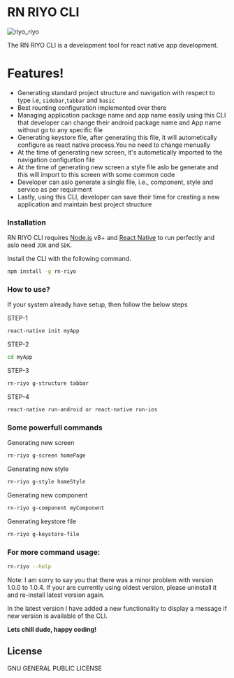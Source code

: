 # RN RIYO CLI
![riyo_riyo](https://user-images.githubusercontent.com/19728368/61596780-6fbdfc00-ac25-11e9-9893-e30d7c4c52f2.png)

The RN RIYO CLI is a development tool for react native app development.
# Features!

  - Generating standard project structure and navigation with respect to type i.e, `sidebar`,`tabbar` and `basic`
  - Best rounting configuration implemented over there
  - Managing application package name and app name easily using this CLI that developer can change their android package name and App name without go to any specific file
  - Generating keystore file, after generating this file, it will autometically configure as react native process.You no need to change menually
  - At the time of generating new screen, it's autometically imported to the navigation configurtion file
  - At the time of generating new screen a style file aslo be generate and this will import to this screen with some common code
  - Developer can aslo generate a single file, i.e., component, style and service as per requirment
  - Lastly, using this CLI, developer can save their time for creating a new application and maintain best project structure



### Installation

RN RIYO CLI requires [Node.js](https://nodejs.org/) v8+ and [React Native](https://facebook.github.io/react-native/docs/getting-started) to run perfectly and aslo need `JDK` and `SDK`.


Install the CLI with the following command.

```sh
npm install -g rn-riyo
```


### How to use?
If your system already have setup, then follow the below steps

STEP-1
```sh
react-native init myApp
```
STEP-2
```sh
cd myApp
```
STEP-3
```sh
rn-riyo g-structure tabbar
```
STEP-4
```sh
react-native run-android or react-native run-ios
```

### Some powerfull commands

Generating new screen
```sh
rn-riyo g-screen homePage
```
Generating new style
```sh
rn-riyo g-style homeStyle
```
Generating new component
```sh
rn-riyo g-component myComponent
```
Generating keystore file
```sh
rn-riyo g-keystore-file
```
### For more command usage:
```sh
rn-riyo --help
```

Note: I am sorry to say you that there was a minor problem with version 1.0.0 to 1.0.4. If your are currently using oldest version, please uninstall it and re-install latest version again.

In the latest version I have added a new functionality to display a message if new version is available of the CLI.


**Lets chill dude, happy coding!**

License
----

GNU GENERAL PUBLIC LICENSE


